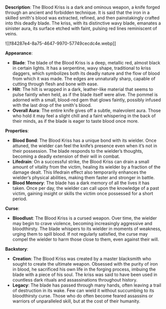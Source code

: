 **Description**: The Blood Kriss is a dark and ominous weapon, a knife forged through an ancient and forbidden technique. It is said that the iron in a skilled smith's blood was extracted, refined, and then painstakingly crafted into this deadly blade. The kriss, with its distinctive wavy blade, emanates a sinister aura, its surface etched with faint, pulsing red lines reminiscent of veins.

![[f84287e4-8a75-4647-9970-57749cecdc4e.webp]]

**Appearance**:

- **Blade**: The blade of the Blood Kriss is a deep, metallic red, almost black in certain lights. It has a serpentine, wavy shape, traditional to kriss daggers, which symbolizes both its deadly nature and the flow of blood from which it was made. The edges are unnaturally sharp, capable of cutting through flesh and bone with ease.
- **Hilt**: The hilt is wrapped in a dark, leather-like material that seems to pulse faintly when held, as if the blade itself were alive. The pommel is adorned with a small, blood-red gem that glows faintly, possibly infused with the last drop of the smith's blood.
- **Overall Aura**: The entire knife gives off a subtle, malevolent aura. Those who hold it may feel a slight chill and a faint whispering in the back of their minds, as if the blade is eager to taste blood once more.

**Properties**:

- **Blood Bond**: The Blood Kriss has a unique bond with its wielder. Once attuned, the wielder can feel the knife’s presence even when it’s not in their possession. The blade responds to the wielder’s thoughts, becoming a deadly extension of their will in combat.
- **Lifedrain**: On a successful strike, the Blood Kriss can drain a small amount of vitality from the victim, healing its wielder by a fraction of the damage dealt. This lifedrain effect also temporarily enhances the wielder’s physical abilities, making them faster and stronger in battle.
- **Blood Memory**: The blade has a dark memory of all the lives it has taken. Once per day, the wielder can call upon the knowledge of a past victim, gaining insight or skills the victim once possessed for a short period.

**Curse**:

- **Bloodlust**: The Blood Kriss is a cursed weapon. Over time, the wielder may begin to crave violence, becoming increasingly aggressive and bloodthirsty. The blade whispers to its wielder in moments of weakness, urging them to spill blood. If not regularly satisfied, the curse may compel the wielder to harm those close to them, even against their will.

**Backstory**:

- **Creation**: The Blood Kriss was created by a master blacksmith who sought to create the ultimate weapon. Obsessed with the purity of iron in blood, he sacrificed his own life in the forging process, imbuing the blade with a piece of his soul. The kriss was said to have been used in countless dark rituals and assassinations throughout history.
- **Legacy**: The blade has passed through many hands, often leaving a trail of destruction in its wake. Few can wield it without succumbing to its bloodthirsty curse. Those who do often become feared assassins or warriors of unparalleled skill, but at the cost of their humanity.